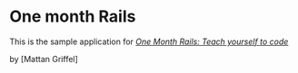 # One month Rails

This is the sample application for 
[*One Month Rails: Teach yourself to code*](http://onemonthrails.com)

by [Mattan Griffel]
